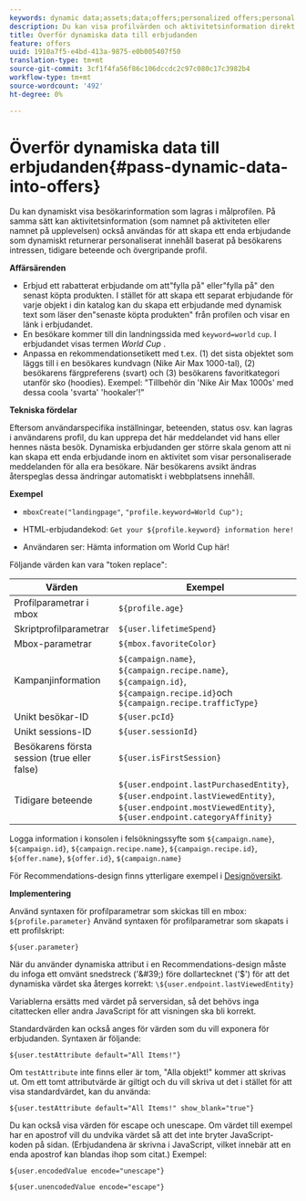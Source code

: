 ```yaml
---
keywords: dynamic data;assets;data;offers;personalized offers;personal offers;token replace
description: Du kan visa profilvärden och aktivitetsinformation direkt i ett HTML- eller JSON-erbjudande.
title: Överför dynamiska data till erbjudanden
feature: offers
uuid: 1910a7f5-e4bd-413a-9875-e0b005407f50
translation-type: tm+mt
source-git-commit: 3cf1f4fa56f86c106dccdc2c97c080c17c3982b4
workflow-type: tm+mt
source-wordcount: '492'
ht-degree: 0%

---
```



# Överför dynamiska data till erbjudanden{#pass-dynamic-data-into-offers}

Du kan dynamiskt visa besökarinformation som lagras i målprofilen. På samma sätt kan aktivitetsinformation (som namnet på aktiviteten eller namnet på upplevelsen) också användas för att skapa ett enda erbjudande som dynamiskt returnerar personaliserat innehåll baserat på besökarens intressen, tidigare beteende och övergripande profil.

**Affärsärenden**

* Erbjud ett rabatterat erbjudande om att&quot;fylla på&quot; eller&quot;fylla på&quot; den senast köpta produkten. I stället för att skapa ett separat erbjudande för varje objekt i din katalog kan du skapa ett erbjudande med dynamisk text som läser den&quot;senaste köpta produkten&quot; från profilen och visar en länk i erbjudandet.
* En besökare kommer till din landningssida med `keyword=world` `cup`. I erbjudandet visas termen *World Cup* .
* Anpassa en rekommendationsetikett med t.ex. (1) det sista objektet som läggs till i en besökares kundvagn (Nike Air Max 1000-tal), (2) besökarens färgpreferens (svart) och (3) besökarens favoritkategori utanför sko (hoodies). Exempel: &quot;Tillbehör din &#39;Nike Air Max 1000s&#39; med dessa coola &#39;svarta&#39; &#39;hookaler&#39;!&quot;


**Tekniska fördelar**

Eftersom användarspecifika inställningar, beteenden, status osv. kan lagras i användarens profil, du kan upprepa det här meddelandet vid hans eller hennes nästa besök. Dynamiska erbjudanden ger större skala genom att ni kan skapa ett enda erbjudande inom en aktivitet som visar personaliserade meddelanden för alla era besökare. När besökarens avsikt ändras återspeglas dessa ändringar automatiskt i webbplatsens innehåll.

**Exempel**

* `mboxCreate("landingpage"`, `"profile.keyword=World Cup");`

* HTML-erbjudandekod: `Get your ${profile.keyword} information here!`
* Användaren ser: Hämta information om World Cup här!

Följande värden kan vara &quot;token replace&quot;:

| Värden | Exempel |
|--- |--- |
| Profilparametrar i mbox | `${profile.age}` |
| Skriptprofilparametrar | `${user.lifetimeSpend}` |
| Mbox-parametrar | `${mbox.favoriteColor}` |
| Kampanjinformation | `${campaign.name}`, `${campaign.recipe.name}`, `${campaign.id}`, `${campaign.recipe.id}`och `${campaign.recipe.trafficType}` |
| Unikt besökar-ID | `${user.pcId}` |
| Unikt sessions-ID | `${user.sessionId}` |
| Besökarens första session (true eller false) | `${user.isFirstSession}` |
| Tidigare beteende | `${user.endpoint.lastPurchasedEntity}`, `${user.endpoint.lastViewedEntity}`, `${user.endpoint.mostViewedEntity}`, `${user.endpoint.categoryAffinity}` |

Logga information i konsolen i felsökningssyfte som `${campaign.name}`, `${campaign.id}`, `${campaign.recipe.name}`, `${campaign.recipe.id}`, `${offer.name}`, `${offer.id}`, `${campaign.name}`

För Recommendations-design finns ytterligare exempel i [Designöversikt](/help/c-recommendations/c-design-overview/design-overview.md).

**Implementering**

Använd syntaxen för profilparametrar som skickas till en mbox: `${profile.parameter}` Använd syntaxen för profilparametrar som skapats i ett profilskript:

`${user.parameter}`

När du använder dynamiska attribut i en Recommendations-design måste du infoga ett omvänt snedstreck (&#39;\&#39;) före dollartecknet (&#39;$&#39;) för att det dynamiska värdet ska återges korrekt: `\${user.endpoint.lastViewedEntity}`

Variablerna ersätts med värdet på serversidan, så det behövs inga citattecken eller andra JavaScript för att visningen ska bli korrekt.

Standardvärden kan också anges för värden som du vill exponera för erbjudanden. Syntaxen är följande:

`${user.testAttribute default="All Items!"}`

Om `testAttribute` inte finns eller är tom, &quot;Alla objekt!&quot; kommer att skrivas ut. Om ett tomt attributvärde är giltigt och du vill skriva ut det i stället för att visa standardvärdet, kan du använda:

`${user.testAttribute default="All Items!" show_blank="true"}`

Du kan också visa värden för escape och unescape. Om värdet till exempel har en apostrof vill du undvika värdet så att det inte bryter JavaScript-koden på sidan. (Erbjudandena är skrivna i JavaScript, vilket innebär att en enda apostrof kan blandas ihop som citat.) Exempel:

`${user.encodedValue encode="unescape"}`

`${user.unencodedValue encode="escape"}`